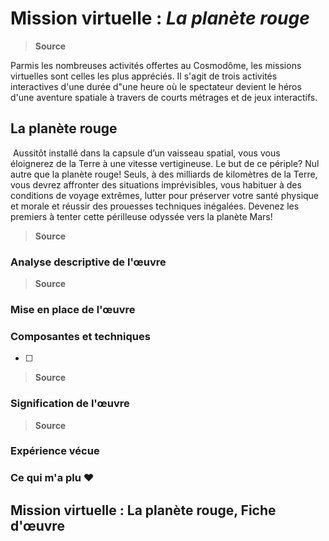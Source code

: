 # Mission virtuelle : *La planète rouge*

> **Source**

Parmis les nombreuses activités offertes au Cosmodôme, les missions virtuelles sont celles les plus appréciés. Il s'agit de trois activités interactives d'une durée d"une heure où le spectateur devient le héros d'une aventure spatiale à travers de courts métrages et de jeux interactifs.

## La planète rouge

<div>
  <img style="vertical-align:middle" ![photo](media/affiche.png)>
  <span style="">Aussitôt installé dans la capsule d’un vaisseau spatial, vous vous éloignerez de la Terre à une vitesse vertigineuse. Le but de ce périple? Nul autre que la planète rouge! Seuls, à des milliards de kilomètres de la Terre, vous devrez affronter des situations imprévisibles, vous habituer à des conditions de voyage extrêmes, lutter pour préserver votre santé physique et morale et réussir des prouesses techniques inégalées. Devenez les premiers à tenter cette périlleuse odyssée vers la planète Mars!</span>
</div>

> 
>
> **Source** 

### Analyse descriptive de l'œuvre 

> **Source** 

### Mise en place de l'œuvre

### Composantes et techniques
- [ ] 

> **Source** 

### Signification de l'œuvre

> **Source** 

### Expérience vécue

### Ce qui m'a plu ♥

## Mission virtuelle : La planète rouge, Fiche d'œuvre
